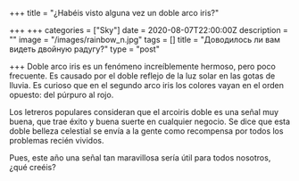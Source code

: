 +++
title = "¿Habéis visto alguna vez un doble arco iris?"

+++
+++ categories = ["Sky"] date = 2020-08-07T22:00:00Z description = "" image = "/images/rainbow_n.jpg" tags = [] title = "Доводилось ли вам видеть двойную радугу?" type = "post"

+++ Doble arco iris es un fenómeno increíblemente hermoso, pero poco frecuente.
Es causado por el doble reflejo de la luz solar en las gotas de lluvia. Es curioso que en el segundo arco iris los colores vayan en el orden opuesto: del púrpuro al rojo.

Los letreros populares consideran que el arcoiris doble es una señal muy buena, que trae éxito y buena suerte en cualquier negocio. Se dice que esta doble belleza celestial se envía a la gente como recompensa por todos los problemas recién vividos.

Pues, este año una señal tan maravillosa sería útil para todos nosotros, ¿qué creéis?